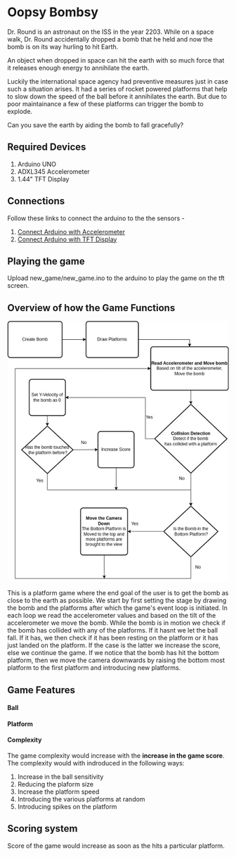 # Oopsy Bombsy

Dr. Round is an astronaut on the ISS in the year 2203. While on a space walk, Dr. Round accidentally dropped a bomb that he held and now the bomb is on its way hurling to hit Earth. 

An object when dropped in space can hit the earth with so much force that it releases enough energy to annihilate the earth. 

Luckily the international space agency had preventive measures just in case such a situation arises. It had a series of rocket powered platforms that help to slow down the speed of the ball before it annihilates the earth. But due to poor maintainance a few of these platforms can trigger the bomb to explode. 

Can you save the earth by aiding the bomb to fall gracefully?

## Required Devices

1. Arduino UNO
2. ADXL345 Accelerometer
3. 1.44" TFT Display
   
## Connections 

Follow these links to connect the arduino to the the sensors - 

1. [Connect Arduino with Accelerometer](https://pimylifeup.com/arduino-accelerometer-adxl345/)
2. [Connect Arduino with TFT Display](https://www.instructables.com/Using-TFT-144-With-Arduino-Nano/)

## Playing the game

Upload new_game/new_game.ino to the arduino to play the game on the tft screen.

## Overview of how the Game Functions

![Block Diagram](BlockDiagram.jpg)

This is a platform game where the end goal of the user is to get the bomb as close to the earth as possible. We start by first setting the stage by drawing the bomb and the platforms after which the game's event loop is initiated. In each loop we read the accelerometer values and based on the tilt of the accelerometer we move the bomb. While the bomb is in motion we check if the bomb has collided with any of the platforms. If it hasnt we let the ball fall. If it has, we then check if it has been resting on the platform or it has just landed on the platform. If the case is the latter we increase the score, else we continue the game. If we notice that the bomb has hit the bottom platform, then we move the camera downwards by raising the bottom most platform to the first platform and introducing new platforms.


## Game Features

#### Ball
#### Platform
#### Complexity
The game complexity would increase with the **increase in the game score**. The complexity would with indroduced in the following ways:
1. Increase in the ball sensitivity
2. Reducing the plaform size
3. Increase the platform speed
4. Introducing the various platforms at random
5. Introducing spikes on the platform
## Scoring system

Score of the game would increase as soon as the hits a particular platform.












